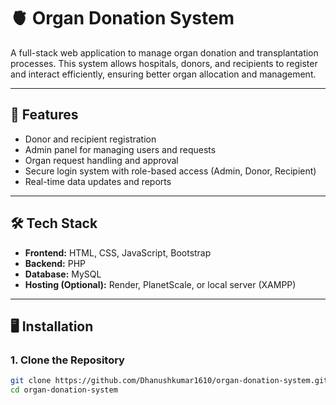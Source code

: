 # 🫀 Organ Donation System

A full-stack web application to manage organ donation and transplantation processes. This system allows hospitals, donors, and recipients to register and interact efficiently, ensuring better organ allocation and management.

---

## 🚀 Features

- Donor and recipient registration
- Admin panel for managing users and requests
- Organ request handling and approval
- Secure login system with role-based access (Admin, Donor, Recipient)
- Real-time data updates and reports

---

## 🛠️ Tech Stack

- **Frontend:** HTML, CSS, JavaScript, Bootstrap
- **Backend:** PHP
- **Database:** MySQL
- **Hosting (Optional):** Render, PlanetScale, or local server (XAMPP)

---

## 🖥️ Installation

### 1. Clone the Repository

```bash
git clone https://github.com/Dhanushkumar1610/organ-donation-system.git
cd organ-donation-system
